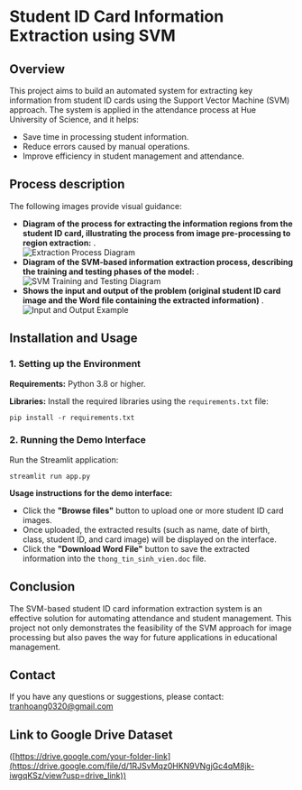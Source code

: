 
<body>
  <h1>Student ID Card Information Extraction using SVM</h1>

  <h2>Overview</h2>
  <p>
    This project aims to build an automated system for extracting key information from student ID cards using the Support Vector Machine (SVM) approach. The system is applied in the attendance process at Hue University of Science, and it helps:
  </p>
  <ul>
    <li>Save time in processing student information.</li>
    <li>Reduce errors caused by manual operations.</li>
    <li>Improve efficiency in student management and attendance.</li>
  </ul>


  <h2>Process description</h2>
  <p>
    The following images provide visual guidance:
  </p>
  <ul>
    <li>
      <strong>Diagram of the process for extracting the information regions from the student ID card, illustrating the process from image pre-processing to region extraction:</strong> .<br>
      <img src="https://i.ibb.co/8D9Kn7dS/image.png" alt="Extraction Process Diagram" border="0" />
    </li>
    <li>
      <strong>Diagram of the SVM-based information extraction process, describing the training and testing phases of the model:</strong> .<br>
      <img src="https://i.ibb.co/4gSWcbw9/image.png" alt="SVM Training and Testing Diagram" border="0">
    </li>
        <li>
      <strong>Shows the input and output of the problem (original student ID card image and the Word file containing the extracted information)</strong> .<br>
      <img src="https://i.ibb.co/jZh9Mvfd/image.png" alt="Input and Output Example" border="0">
    </li>
  </ul>

  <h2>Installation and Usage</h2>
  <h3>1. Setting up the Environment</h3>
  <p><strong>Requirements:</strong> Python 3.8 or higher.</p>
  <p><strong>Libraries:</strong> Install the required libraries using the <code>requirements.txt</code> file:</p>
  <pre><code>pip install -r requirements.txt</code></pre>

  <h3>2. Running the Demo Interface</h3>
  <p> Run the Streamlit application:</p>
  <pre><code>streamlit run app.py</code></pre>
  <p><strong>Usage instructions for the demo interface:</strong></p>
  <ul>
    <li>Click the <strong>"Browse files"</strong> button to upload one or more student ID card images.</li>
    <li>Once uploaded, the extracted results (such as name, date of birth, class, student ID, and card image) will be displayed on the interface.</li>
    <li>Click the <strong>"Download Word File"</strong> button to save the extracted information into the <code>thong_tin_sinh_vien.doc</code> file.</li>
  </ul>


  <h2>Conclusion</h2>
  <p>
    The SVM-based student ID card information extraction system is an effective solution for automating attendance and student management. This project not only demonstrates the feasibility of the SVM approach for image processing but also paves the way for future applications in educational management.
  </p>

  <h2>Contact</h2>
  <p>
    If you have any questions or suggestions, please contact: 
    <a href="tranhoang0320@gmail.com">tranhoang0320@gmail.com</a>
  </p>
</body>
</html>


## Link to Google Drive Dataset
([https://drive.google.com/your-folder-link](https://drive.google.com/file/d/1RJSvMqz0HKN9VNgjGc4qM8jk-iwgqKSz/view?usp=drive_link))
